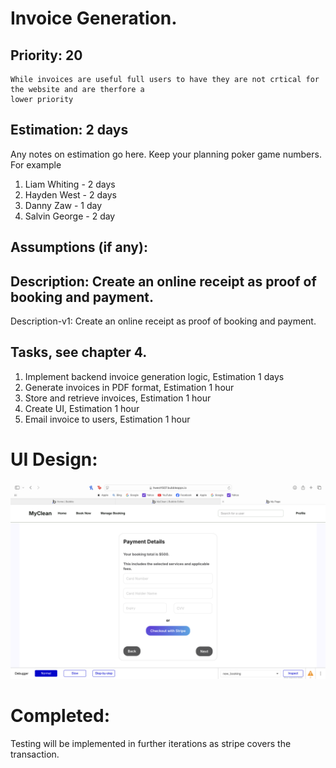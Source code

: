 # Invoice Generation.

## Priority: 20
    While invoices are useful full users to have they are not crtical for the website and are therfore a
    lower priority

## Estimation: 2 days
Any notes on estimation go here. Keep your planning poker game numbers. For example
1. Liam Whiting - 2 days
2. Hayden West - 2 days
3. Danny Zaw - 1 day
4. Salvin George - 2 day

## Assumptions (if any):

## Description: Create an online receipt as proof of booking and payment.

Description-v1: Create an online receipt as proof of booking and payment.

## Tasks, see chapter 4.

1. Implement backend invoice generation logic, Estimation 1 days
2. Generate invoices in PDF format, Estimation 1 hour
3. Store and retrieve invoices, Estimation 1 hour
4. Create UI, Estimation 1 hour
5. Email invoice to users, Estimation 1 hour

# UI Design:
![Payment page when booking](../Images/02_Implemented/03_Manage_Payments/01_payment.png)

# Completed:
Testing will be implemented in further iterations as stripe covers the transaction.

